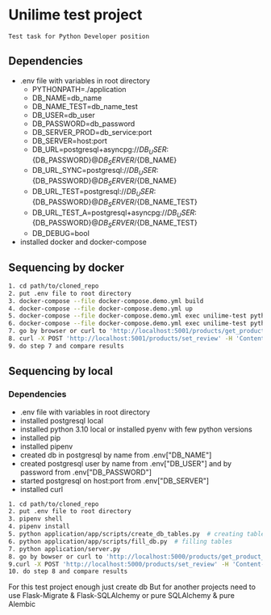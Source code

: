 # Unilime test project
```
Test task for Python Developer position
```

## Dependencies
- .env file with variables in root directory
  - PYTHONPATH=./application
  - DB_NAME=db_name
  - DB_NAME_TEST=db_name_test
  - DB_USER=db_user
  - DB_PASSWORD=db_password
  - DB_SERVER_PROD=db_service:port
  - DB_SERVER=host:port
  - DB_URL=postgresql+asyncpg://${DB_USER}:${DB_PASSWORD}@${DB_SERVER}/${DB_NAME}
  - DB_URL_SYNC=postgresql://${DB_USER}:${DB_PASSWORD}@${DB_SERVER}/${DB_NAME}
  - DB_URL_TEST=postgresql://${DB_USER}:${DB_PASSWORD}@${DB_SERVER}/${DB_NAME_TEST}
  - DB_URL_TEST_A=postgresql+asyncpg://${DB_USER}:${DB_PASSWORD}@${DB_SERVER}/${DB_NAME_TEST}
  - DB_DEBUG=bool
- installed docker and docker-compose

## Sequencing by docker
```bash
1. cd path/to/cloned_repo
2. put .env file to root directory
3. docker-compose --file docker-compose.demo.yml build
4. docker-compose --file docker-compose.demo.yml up
5. docker-compose --file docker-compose.demo.yml exec unilime-test python application/app/scripts/create_db_tables.py
6. docker-compose --file docker-compose.demo.yml exec unilime-test python application/app/scripts/fill_db.py
7. go by browser or curl to 'http://localhost:5001/products/get_product_review?product_id=1&limit=2&offset=2'
8. curl -X POST 'http://localhost:5001/products/set_review' -H 'Content-Type: application/json' -d '{"product_id":1, "title": "test_title", "review": "Test Review"}'
9. do step 7 and compare results
```

## Sequencing by local

### Dependencies
- .env file with variables in root directory
- installed postgresql local
- installed python 3.10 local or installed pyenv with few python versions
- installed pip
- installed pipenv
- created db in postgresql by name from .env["DB_NAME"]
- created postgresql user by name from .env["DB_USER"] and by password from .env["DB_PASSWORD"]
- started postgresql on host:port from .env["DB_SERVER"]
- installed curl

```bash
1. cd path/to/cloned_repo
2. put .env file to root directory
3. pipenv shell
4. pipenv install
5. python application/app/scripts/create_db_tables.py  # creating tables
6. python application/app/scripts/fill_db.py  # filling tables
7. python application/server.py
8. go by bowser or curl to 'http://localhost:5000/products/get_product_review?product_id=1&limit=2&offset=2'
9.curl -X POST 'http://localhost:5000/products/set_review' -H 'Content-Type: application/json' -d '{"product_id":1, "title": "test_title", "review": "Test Review"}'
10. do step 8 and compare results
```

For this test project enough just create db
But for another projects need to use Flask-Migrate & Flask-SQLAlchemy
or pure SQLAlchemy & pure Alembic
